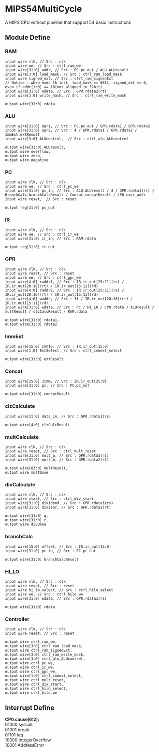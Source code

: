 # MIPS54MultiCycle
A MIPS CPU without pipeline that support 54 basic instructions
## Module Define
### RAM
    input wire clk, // Src : clk  
    input wire we, // Src : ctrl_ram_we
    input wire[31:0] addr, // Src : PC.pc_out / ALU.ALUresult
    input wire[3:0] load_mask, // Src : ctrl_ram_load_mask
    input wire signed_ext, // Src : ctrl_ram_signedExt
    // Notice : when exec lh inst, load_mask == 0011, signed_ext == 0, even if addr[1:0] == 10(not aligned in 32bit)
    input wire[31:0] wdata, // Src : GPR.rdata2(rt)  
    input wire[3:0] write_mask, // Src : ctrl_ram_write_mask  

    output wire[31:0] rdata
### ALU
    input wire[31:0] opr1, // Src : PC.pc_out / GPR.rdata1 / GPR.rdata2  
    input wire[31:0] opr2, // Src : 4 / GPR.rdata1 / GPR.rdata2 / ImmExt.extResult  
    input wire[3:0] ALUcontrol,  // Src : ctrl_alu_ALUcontrol

    output wire[31:0] ALUresult,  
    output wire overflow,  
    output wire zero,  
    output wire negative  
### PC
    input wire clk, // Src : clk  
    input wire we, // Src : ctrl_pc_we  
    input wire[31:0] pc_in, // Src : ALU.ALUresult / 4 / GPR.rdata1(rs) / BranchCalc.branchCalcResult / Concat.concatResult / CP0.exec_addr  
    input wire reset,  // Src : reset  

    output reg[31:0] pc_out
### IR
    input wire clk, // Src : clk  
    input wire we, // Src : ctrl_ir_we  
    input wire[31:0] ir_in, // Src : RAM.rdata  

    output reg[31:0] ir_out
### GPR
    input wire clk, // Src : clk
    input wire reset, // Src : reset
    input wire we, // Src : ctrl_gpr_we
    input wire[4:0] raddr1, // Src : IR.ir_out[25:21](rs) / IR.ir_out[20:16](rt) / IR.ir_out[15:11](rd)
    input wire[4:0] raddr2, // Src : IR.ir_out[25:21](rs) / IR.ir_out[20:16](rt) / IR.ir_out[15:11](rd)
    input wire[4:0] waddr, // Src : 31 / IR.ir_out[20:16](rt) / IR.ir_out[15:11](rd)
    input wire[31:0] wdata, // Src : PC / HI_LO / CP0.rdata / ALUresult / multResult / clzCalcResult / RAM.rdata

    output wire[31:0] rdata1,
    output wire[31:0] rdata2
### ImmExt
    input wire[15:0] Imm16, // Src : IR.ir_out[15:0]
    input wire[1:0] ExtSelect, // Src : ctrl_immext_select

    output wire[31:0] extResult
### Concat
    input wire[25:0] Jimm, // Src : IR.ir_out[25:0]
    input wire[31:0] pc, // Src : PC.pc_out

    output wire[31:0] concatResult
### clzCalculate
    input wire[31:0] data_in, // Src : GPR.rdata1(rs)

    output wire[4:0] clzCalcResult
### multCalculate
    input wire clk, // Src : clk
    input wire reset, // Src : ctrl_mult_reset
    input wire[31:0] mult_a, // Src : GPR.rdata1(rs)
    input wire[31:0] mult_b, // Src : GPR.rdata2(rt)

    output wire[63:0] multResult,
    output wire multDone
### divCalculate
    input wire clk, // Src : clk
    input wire start, // Src : ctrl_div_start
    input wire[31:0] dividend, // Src : GPR.rdata1(rs)
    input wire[31:0] divisor, // Src : GPR.rdata2(rt)
    
    output wire[31:0] q,
    output wire[31:0] r,
    output wire divDone
### branchCalc
    input wire[15:0] offset, // Src : IR.ir_out[15:0]
    input wire[31:0] pc_in, // Src : PC.pc_out

    output wire[31:0] branchCalcResult
### HI_LO
    input wire clk, // Src : clk
    input wire reset, // Src : reset
    input wire hi_lo_select, // Src : ctrl_hilo_select
    input wire we, // Src : ctrl_hilo_we
    input wire[31:0] wdata, // Src : GPR.rdata1(rs)

    output wire[31:0] rdata
### Controller
    input wire clk, // Src : clk
    input wire reset, // Src : reset

    output wire ctrl_ram_we,
    output wire[3:0] ctrl_ram_load_mask,
    output wire ctrl_ram_signedExt,
    output wire[3:0] ctrl_ram_write_mask, 
    output wire[3:0] ctrl_alu_ALUcontrol,
    output wire ctrl_pc_we,
    output wire ctrl_ir_we,
    output wire ctrl_gpr_we,
    output wire[1:0] ctrl_immext_select,
    output wire ctrl_mult_reset,
    output wire ctrl_div_start,
    output wire ctrl_hilo_select,
    output wire ctrl_hilo_we


## Interrupt Define
__CP0.cause[6:2]:__  
01000   syscall  
01001   break  
01101   teq  
10000   IntegerOverflow  
10001   AddressError